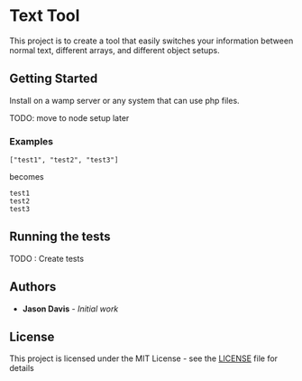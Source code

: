 # Text Tool

This project is to create a tool that easily switches your information between normal text, different arrays, and different object setups. 

## Getting Started

Install on a wamp server or any system that can use php files. 


TODO: move to node setup later


### Examples

```
["test1", "test2", "test3"]
```

becomes 

```
test1
test2
test3
```

## Running the tests

TODO : Create tests

## Authors

* **Jason Davis** - *Initial work* 


## License

This project is licensed under the MIT License - see the [LICENSE](LICENSE) file for details
